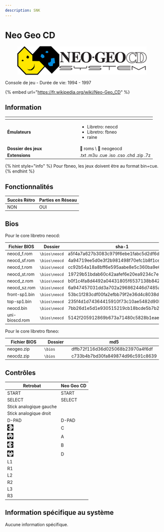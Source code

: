 ```yaml
---
description: SNK
---
```


# Neo Geo CD

<div align="left">

<figure><img src="https://raw.githubusercontent.com/fabricecaruso/es-theme-carbon/5149a33eed46b2af638b06119397d4023b75131f/art/logos/neogeocd.svg" alt=""><figcaption></figcaption></figure>

</div>

Console de jeu - Durée de vie: 1994 - 1997

{% embed url="https://fr.wikipedia.org/wiki/Neo-Geo_CD" %}

## Information

<table data-header-hidden><thead><tr><th width="224"></th><th></th></tr></thead><tbody><tr><td><strong>Émulateurs</strong></td><td><ul><li>Libretro: neocd</li><li>Libretro: fbneo</li><li>raine</li></ul></td></tr><tr><td><strong>Dossier des jeux</strong></td><td><span data-gb-custom-inline data-tag="emoji" data-code="1f4c2">📂</span> roms \ <span data-gb-custom-inline data-tag="emoji" data-code="1f4c2">📂</span> neogeocd</td></tr><tr><td><strong>Extensions</strong></td><td>.txt .m3u .cue .iso .cso .chd .zip .7z</td></tr></tbody></table>

{% hint style="info" %}
Pour fbneo, les jeux doivent être au format bin+cue.
{% endhint %}

## Fonctionnalités

| Succès Rétro | Parties en Réseau |
| ------------ | ----------------- |
| NON          | OUI               |

## Bios

Pour le core libretro neocd:

<table><thead><tr><th width="167">Fichier BIOS</th><th width="152">Dossier</th><th>sha-1</th></tr></thead><tbody><tr><td>neocd_f.rom</td><td><code>\bios\neocd</code></td><td>a5f4a7a627b3083c979f6ebe1fabc5d2df6d083b</td></tr><tr><td>neocd_sf.rom</td><td><code>\bios\neocd</code></td><td>4a94719ee5d0e3f2b981498f70efc1b8f1cef325</td></tr><tr><td>neocd_t.rom</td><td><code>\bios\neocd</code></td><td>cc92b54a18a8bff6e595aabe8e5c360ba9e62eb5</td></tr><tr><td>neocd_st.rom</td><td><code>\bios\neocd</code></td><td>19729b51bdab60c42aafef6e20ea9234c7eb8410</td></tr><tr><td>neocd_z.rom</td><td><code>\bios\neocd</code></td><td>b0f1c4fa8d4492a04431805f6537138b842b549f</td></tr><tr><td>neocd_sz.rom</td><td><code>\bios\neocd</code></td><td>6a947457031dd3a702a296862446d7485aa89dbb</td></tr><tr><td>front-sp1.bin</td><td><code>\bios\neocd</code></td><td>53bc1f283cdf00fa2efbb79f2e36d4c8038d743a</td></tr><tr><td>top-sp1.bin</td><td><code>\bios\neocd</code></td><td>235f4d1d74364415910f73c10ae5482d90b4274f</td></tr><tr><td>neocd.bin</td><td><code>\bios\neocd</code></td><td>7bb26d1e5d1e930515219cb18bcde5b7b23e2eda</td></tr><tr><td>uni-bioscd.rom</td><td><code>\bios\neocd</code></td><td>5142f205912869b673a71480c5828b1eaed782a8</td></tr></tbody></table>



Pour le core libretro fbneo:

<table><thead><tr><th width="154">Fichier BIOS</th><th width="108">Dossier</th><th>md5</th></tr></thead><tbody><tr><td>neogeo.zip</td><td><code>\bios</code></td><td>dffb72f116d36d025068b23970a4f6df</td></tr><tr><td>neocdz.zip</td><td><code>\bios</code></td><td>c733b4b7bd30fa849874d96c591c8639</td></tr></tbody></table>

## Contrôles

| Retrobat                                          | Neo Geo CD |
| ------------------------------------------------- | ---------- |
| START                                             | START      |
| SELECT                                            | SELECT     |
| Stick analogique gauche                           |            |
| Stick analogique droit                            |            |
| D-PAD                                             | D-PAD      |
| ![](<../../../../.gitbook/assets/image (32).png>) | C          |
| ![](<../../../../.gitbook/assets/image (19).png>) | A          |
| ![](<../../../../.gitbook/assets/image (6).png>)  | B          |
| ![](<../../../../.gitbook/assets/image (34).png>) | D          |
| L1                                                |            |
| R1                                                |            |
| L2                                                |            |
| R2                                                |            |
| L3                                                |            |
| R3                                                |            |

## Information spécifique au système

Aucune information spécifique.
